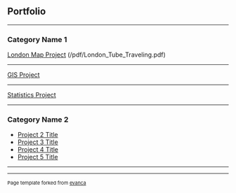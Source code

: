 ## Portfolio

---

### Category Name 1 

[London Map Project](https://storymaps.arcgis.com/stories/5d4c576725f8405586a9add3d1ad9717)
(/pdf/London_Tube_Traveling.pdf)

---
[GIS Project](/pdf/Rosenstiel_GIS.pdf)


---
[Statistics Project](/pdf/Rosenstiel_Wildfire_Paper.pdf)

---

### Category Name 2

- [Project 2 Title](http://example.com/)
- [Project 3 Title](http://example.com/)
- [Project 4 Title](http://example.com/)
- [Project 5 Title](http://example.com/)

---




---
<p style="font-size:11px">Page template forked from <a href="https://github.com/evanca/quick-portfolio">evanca</a></p>
<!-- Remove above link if you don't want to attibute -->
